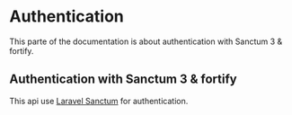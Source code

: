 # Authentication

This parte of the documentation is about authentication with Sanctum 3 & fortify.

## Authentication with Sanctum 3 & fortify

This api use [Laravel Sanctum](https://laravel.com/docs/10.x/sanctum) for authentication.
